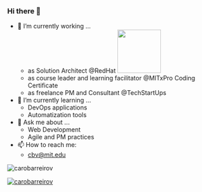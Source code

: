 ### Hi there 👋

- 🔭 I’m currently working ...
  - as Solution Architect @RedHat <img src="https://www.google.com/url?sa=i&url=https%3A%2F%2Fwww.apnavacancy.com%2Fred-hat-jobs-software-engineer-jobs-india%2F&psig=AOvVaw03vM-PisRDwAHn5zoSSOQi&ust=1634760892039000&source=images&cd=vfe&ved=0CAsQjRxqFwoTCNDwuISl1_MCFQAAAAAdAAAAABAJ" style="height: 100px; width:100px;"/>
  - as course leader and learning facilitator @MITxPro Coding Certificate
  - as freelance PM and Consultant @TechStartUps
- 🌱 I’m currently learning ...
  - DevOps applications
  - Automatization tools
- 💬 Ask me about ...
  - Web Development
  - Agile and PM practices
- 📫 How to reach me: 
  - cbv@mit.edu



<p><img align="center" src="https://github-readme-stats.vercel.app/api/top-langs?username=carobarreirov&show_icons=true&locale=en&layout=compact" alt="carobarreirov" /></p>
<p align="left"> <a href="https://twitter.com/carobarreirov" target="blank"><img src="https://img.shields.io/twitter/follow/carobarreirov?logo=twitter&style=for-the-badge" alt="carobarreirov" /></a> </p>
